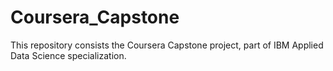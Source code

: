 # Coursera_Capstone
This repository consists the Coursera Capstone project, part of IBM Applied Data Science specialization.
